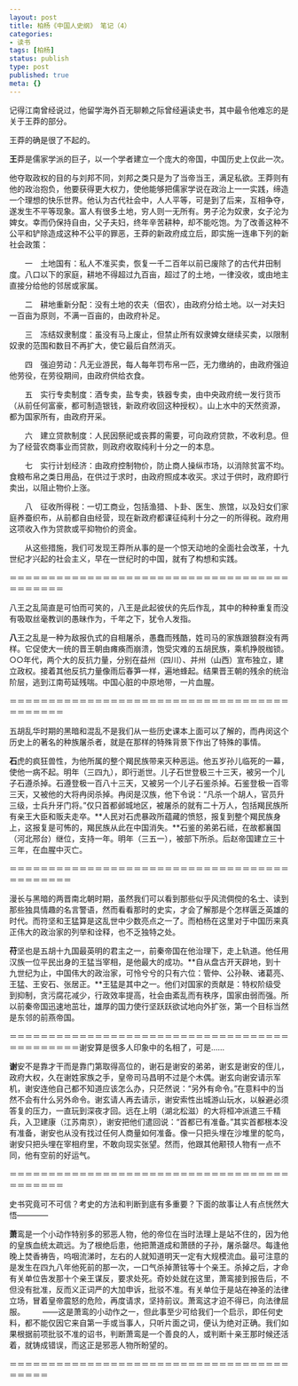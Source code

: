 ```yaml
---
layout: post
title: 柏杨《中国人史纲》 笔记（4）
categories:
- 读书
tags: [柏杨]
status: publish
type: post
published: true
meta: {}
---
```

记得江南曾经说过，他留学海外百无聊赖之际曾经遍读史书，其中最令他难忘的是关于王莽的部分。

王莽的确是很了不起的。

**王**莽是儒家学派的巨子，以一个学者建立一个庞大的帝国，中国历史上仅此一次。

他夺取政权的目的与刘邦不同，刘邦之类只是为了当帝当王，满足私欲。王莽则有他的政治抱负，他要获得更大权力，使他能够把儒家学说在政治上一一实践，缔造一个理想的快乐世界。他认为古代社会中，人人平等，可是到了后来，互相争夺，遂发生不平等现象。富人有很多土地，穷人则一无所有。男子沦为奴隶，女子沦为婢女。幸而仍保持自由，父子夫妇，终年辛苦耕种，却不能吃饱。为了改善这种不公平和铲除造成这种不公平的罪恶，王莽的新政府成立后，即实施一连串下列的新社会政策：

　　一　土地国有：私人不准买卖，恢复一千二百年以前已废除了的古代井田制度。八口以下的家庭，耕地不得超过九百亩，超过了的土地，一律没收，或由地主直接分给他的邻居或家属。

　　二　耕地重新分配：没有土地的农夫（佃农），由政府分给土地。以一对夫妇一百亩为原则，不满一百亩的，由政府补足。

　　三　冻结奴隶制度：虽没有马上废止，但禁止所有奴隶婢女继续买卖，以限制奴隶的范围和数目不再扩大，使它最后自然消灭。

　　四　强迫劳动：凡无业游民，每人每年罚布帛一匹，无力缴纳的，由政府强迫他劳役，在劳役期间，由政府供给衣食。

　　五　实行专卖制度：酒专卖，盐专卖，铁器专卖，由中央政府统一发行货币（从前任何富豪，都可制造银钱，新政府收回这种授权）。山上水中的天然资源，都为国家所有，由政府开采。

　　六　建立贷款制度：人民因祭祀或丧葬的需要，可向政府贷款，不收利息。但为了经营农商事业而贷款，则政府收取纯利十分之一的本息。

　　七　实行计划经济：由政府控制物价，防止商人操纵市场，以消除贫富不均。食粮布帛之类日用品，在供过于求时，由政府照成本收买。求过于供时，政府即行卖出，以阻止物价上涨。

　　八　征收所得税：一切工商业，包括渔猎、卜卦、医生、旅馆，以及妇女们家庭养蚕织布，从前都自由经营，现在新政府都课征纯利十分之一的所得税。政府用这项收入作为贷款或平抑物价的资金。

　　从这些措施，我们可发现王莽所从事的是一个惊天动地的全面社会改革，十九世纪才兴起的社会主义，早在一世纪时的中国，就有了构想和实践。

＝＝＝＝＝＝＝＝＝＝＝＝＝＝＝＝＝＝＝＝＝＝＝＝＝＝＝＝＝＝＝＝＝＝＝＝＝＝＝＝＝＝＝

八王之乱简直是可怕而可笑的，八王是此起彼伏的先后作乱，其中的种种重复而没有吸取丝毫教训的愚昧作为，千年之下，犹令人发指。

**八**王之乱是一种为敌报仇式的自相屠杀，愚蠢而残酷，姓司马的家族跟狼群没有两样。它促使大一统的晋王朝由瘫痪而崩溃，饱受灾难的五胡民族，乘机挣脱枷锁。○○年代，两个大的反抗力量，分别在益州（四川）、并州（山西）宣布独立，建立政权。接着其他反抗力量像雨后春笋一样，遍地蜂起。结果晋王朝的残余的统治阶层，逃到江南苟延残喘。中国心脏的中原地带，一片血腥。

＝＝＝＝＝＝＝＝＝＝＝＝＝＝＝＝＝＝＝＝＝＝＝＝＝＝＝＝＝＝＝＝＝＝＝＝＝＝＝＝＝＝＝

五胡乱华时期的黑暗和混乱不是我们从一些历史课本上面可以了解的，而冉闵这个历史上的著名的种族屠杀者，就是在那样的特殊背景下作出了特殊的事情。

**石**虎的疯狂兽性，为他所属的整个羯民族带来灭种恶运。他五岁孙儿临死的一幕，使他一病不起。明年（三四九），即行逝世。儿子石世登极三十三天，被另一个儿子石遵杀掉。石遵登极一百八十三天，又被另一个儿子石鉴杀掉。石鉴登极一百零三天，又被他的大将冉闵杀掉。冉闵是汉族，他下令说：“凡杀一个胡人，官员升三级，士兵升牙门将。”仅只首都邺城地区，被屠杀的就有二十万人，包括羯民族所有亲王大臣和贩夫走卒。**人民对石虎暴政所蕴藏的愤怒，报复到整个羯民族身上，这报复是可怖的，羯民族从此在中国消失。**石鉴的弟弟石祗，在故都襄国（河北邢台）继位，支持一年。明年（三五一），被部下所杀。后赵帝国建立三十三年，在血腥中灭亡。

＝＝＝＝＝＝＝＝＝＝＝＝＝＝＝＝＝＝＝＝＝＝＝＝＝＝＝＝＝＝＝＝＝＝＝＝＝＝＝＝＝＝＝＝

漫长与黑暗的两晋南北朝时期，虽然我们可以看到那些似乎风流倜傥的名士、读到那些独具情趣的名言警语，然而看看那时的史实，才会了解那是个怎样匮乏英雄的时代。而符坚和王猛算是这乱世中少数亮点之一了。而柏杨在这里对于中国历来真正伟大的政治家的列举和诠释，也不乏独特之处。

**苻**坚也是五胡十九国最英明的君主之一，前秦帝国在他治理下，走上轨道。他任用汉族一位平民出身的王猛当宰相，是他最大的成功。**自从盘古开天辟地，到十九世纪为止，中国伟大的政治家，可怜兮兮的只有六位：管仲、公孙鞅、诸葛亮、王猛、王安石、张居正。**王猛是其中之一。他们对国家的贡献是：特权阶级受到抑制，贪污腐花减少，行政效率提高，社会由紊乱而有秩序，国家由弱而强。所以前秦帝国迅速地茁壮，雄厚的国力使行坚跃跃欲试地向外扩张，第一个目标当然是东邻的前燕帝国。 

＝＝＝＝＝＝＝＝＝＝＝＝＝＝＝＝＝＝＝＝＝＝＝＝＝＝＝＝＝＝＝＝＝＝＝＝＝＝＝＝＝＝＝＝＝谢安算是很多人印象中的名相了，可是……

**谢**安不是靠才干而是靠门第取得高位的，谢石是谢安的弟弟，谢玄是谢安的侄儿，政府大权，久在谢姓家族之手，皇帝司马昌明不过是个木偶。谢玄向谢安请示军机，谢安连他自己都不知道应该怎么办，只茫然说：“另外有命令。”在意料中的当然不会有什么另外命令。谢玄请人再去请示，谢安索性出城游山玩水，以躲避必须答复的压力，一直玩到深夜才回。远在上明（湖北松滋）的大将桓冲派遣三千精兵，入卫建康（江苏南京），谢安把他们遣回说：“首都已有准备。”其实首都根本没有准备，谢安也从没有找过任何人商量如何准备。像一只把头埋在沙堆里的鸵鸟，谢安只把头埋在宰相府里，不敢向现实张望。然而，他跟其他颟顸人物有一点不同，他有空前的好运气。

＝＝＝＝＝＝＝＝＝＝＝＝＝＝＝＝＝＝＝＝＝＝＝＝＝＝＝＝＝＝＝＝＝＝＝＝＝＝＝＝＝＝＝

史书究竟可不可信？考史的方法和判断到底有多重要？下面的故事让人有点恍然大悟————

**萧**鸾是一个小动作特别多的邪恶人物，他的帝位在当时法理上是站不住的，因为他的皇族血统太疏远。为了根绝后患，他把萧道成和萧赜的子孙，屠杀罄尽。每逢他晚上焚香祷告，呜咽流涕时，左右的人就知道明天一定有大规模流血。最可注意的是发生在四九八年他死前的那一次，一口气杀掉萧铉等十个亲王。杀掉之后，才命有关单位告发那十个亲王谋反，要求处死。奇妙处就在这里，萧鸾接到报告后，不但没有批准，反而义正词严的大加申诉，批驳不准。有关单位于是站在神圣的法律立场，冒着皇帝震怒的危险，再度请求，坚持前议。萧鸾这才迫不得已，向法律屈服。 　　——这是萧鸾的小动作之一，但此事至少可给我们一个启示，即任何史料，都不能仅因它来自第一手或当事人，只听片面之词，便认为绝对正确。我们如果根据前项批驳不准的诏书，判断萧鸾是一个善良的人，或判断十亲王那时候还活着，就铸成错误，而这正是邪恶人物所盼望的。 

＝＝＝＝＝＝＝＝＝＝＝＝＝＝＝＝＝＝＝＝＝＝＝＝＝＝＝＝＝＝＝＝＝＝＝＝＝＝＝＝＝

